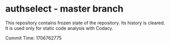 # authselect - master branch

This repository contains frozen state of the repository.
Its history is cleared. It is used only for static code
analysis with Codacy.

Commit Time: 1706762775